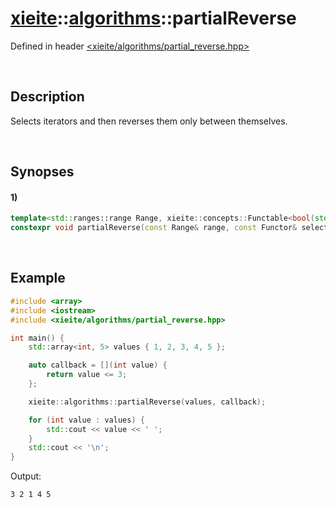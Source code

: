 # [xieite](../../xieite.md)\:\:[algorithms](../../algorithms.md)\:\:partialReverse
Defined in header [<xieite/algorithms/partial_reverse.hpp>](../../../include/xieite/algorithms/partial_reverse.hpp)

&nbsp;

## Description
Selects iterators and then reverses them only between themselves.

&nbsp;

## Synopses
#### 1)
```cpp
template<std::ranges::range Range, xieite::concepts::Functable<bool(std::ranges::range_value_t<Range>)> Functor>
constexpr void partialReverse(const Range& range, const Functor& selector);
```

&nbsp;

## Example
```cpp
#include <array>
#include <iostream>
#include <xieite/algorithms/partial_reverse.hpp>

int main() {
    std::array<int, 5> values { 1, 2, 3, 4, 5 };

    auto callback = [](int value) {
        return value <= 3;
    };

    xieite::algorithms::partialReverse(values, callback);

    for (int value : values) {
        std::cout << value << ' ';
    }
    std::cout << '\n';
}
```
Output:
```
3 2 1 4 5
```
